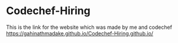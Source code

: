 # Codechef-Hiring
This is the link for the website which was made by me and codechef
https://gahinathmadake.github.io/Codechef-Hiring.github.io/ 
